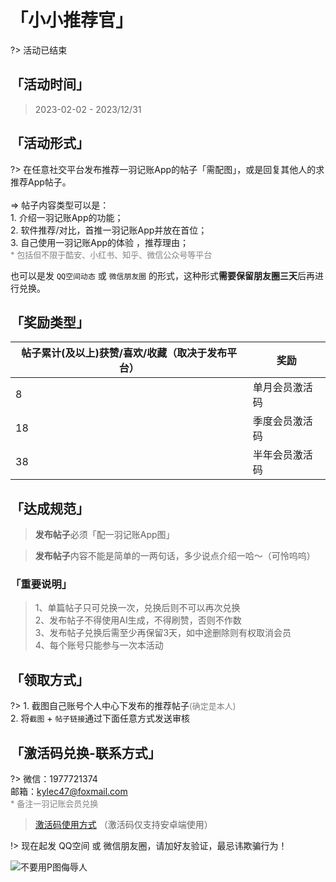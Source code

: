 # 「小小推荐官」

?> 活动已结束

## 「活动时间」

> 2023-02-02 - 2023/12/31

## 「活动形式」

?> 在任意社交平台发布推荐一羽记账App的帖子「需配图」，或是回复其他人的求推荐App帖子。<br><br>=> 帖子内容类型可以是：<br>1. 介绍一羽记账App的功能；<br>2. 软件推荐/对比，首推一羽记账App并放在首位；<br>3. 自己使用一羽记账App的体验 ，推荐理由；<br><font color=gray size=2>\* 包括但不限于酷安、小红书、知乎、微信公众号等平台</font>

也可以是发 `QQ空间动态` 或 `微信朋友圈` 的形式，这种形式**需要保留朋友圈三天**后再进行兑换。

## 「奖励类型」

| 帖子累计(及以上)获赞/喜欢/收藏（取决于发布平台） | 奖励      |
| -------------------------- | ------- |
| 8                          | 单月会员激活码 |
| 18                         | 季度会员激活码 |
| 38                         | 半年会员激活码 |

## 「达成规范」

> **发布帖子**必须「配一羽记账App图」

> **发布帖子**内容不能是简单的一两句话，多少说点介绍一哈～（可怜呜呜）

### 「重要说明」

> 1、单篇帖子只可兑换一次，兑换后则不可以再次兑换<br>2、发布帖子不得使用AI生成，不得刷赞，否则不作数<br>3、发布帖子兑换后需至少再保留3天，如中途删除则有权取消会员<br>4、每个账号只能参与一次本活动

## 「领取方式」

?> 1. 截图自己账号个人中心下发布的推荐帖子<font color=gray size=2>(确定是本人)</font><br>2. 将`截图` + `帖子链接`通过下面任意方式发送审核

## 「激活码兑换-联系方式」

?> 微信：1977721374<br>邮箱：kylec47@foxmail.com<br><font color=gray size=2>\* 备注一羽记账会员兑换</font>

> [激活码使用方式](/doc/pro/pro-service#cdk)  （激活码仅支持安卓端使用）

!> 现在起发 QQ空间 或 微信朋友圈，请加好友验证，最忌讳欺骗行为！<br>

![不要用P图侮辱人](https://s1.ax1x.com/2023/09/02/pPBJ7o4.png)